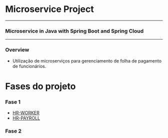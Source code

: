 # Microservice Project

<hr>

### Microservice in Java with Spring Boot and Spring Cloud

<hr>

### Overview

- Utilização de microserviços para gerenciamento de folha de pagamento de funcionários.

# Fases do projeto

### Fase 1

* [HR-WORKER](https://github.com/Uallessonivo/microservice-course/tree/main/hrworker)
* [HR-PAYROLL](https://github.com/Uallessonivo/microservice-course/tree/main/hrpayroll)

### Fase 2